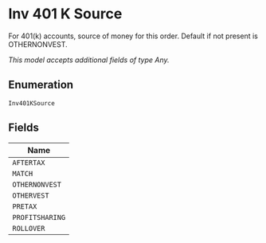 
# Inv 401 K Source

For 401(k) accounts, source of money for this order. Default if not present is OTHERNONVEST.

*This model accepts additional fields of type Any.*

## Enumeration

`Inv401KSource`

## Fields

| Name |
|  --- |
| `AFTERTAX` |
| `MATCH` |
| `OTHERNONVEST` |
| `OTHERVEST` |
| `PRETAX` |
| `PROFITSHARING` |
| `ROLLOVER` |

